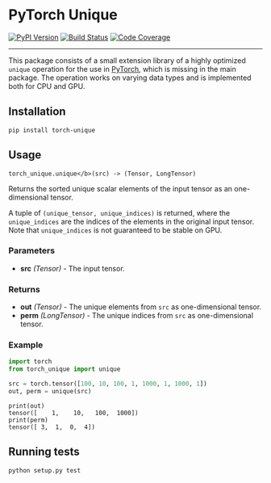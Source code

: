 [pypi-image]: https://badge.fury.io/py/torch-unique.svg
[pypi-url]: https://pypi.python.org/pypi/torch-unique
[build-image]: https://travis-ci.org/rusty1s/pytorch_unique.svg?branch=master
[build-url]: https://travis-ci.org/rusty1s/pytorch_unique
[coverage-image]: https://codecov.io/gh/rusty1s/pytorch_unique/branch/master/graph/badge.svg
[coverage-url]: https://codecov.io/github/rusty1s/pytorch_unique?branch=master

# PyTorch Unique

[![PyPI Version][pypi-image]][pypi-url]
[![Build Status][build-image]][build-url]
[![Code Coverage][coverage-image]][coverage-url]

--------------------------------------------------------------------------------

This package consists of a small extension library of a highly optimized `unique` operation for the use in [PyTorch](http://pytorch.org/), which is missing in the main package.
The operation works on varying data types and is implemented both for CPU and GPU.

## Installation

```
pip install torch-unique
```

## Usage

```
torch_unique.unique</b>(src) -> (Tensor, LongTensor)
```

Returns the sorted unique scalar elements of the input tensor as an one-dimensional tensor.

A tuple of `(unique_tensor, unique_indices)` is returned, where the `unique_indices` are the indices of the elements in the original input tensor. Note that `unique_indices` is not guaranteed to be stable on GPU.

### Parameters

* **src** *(Tensor)* - The input tensor.

### Returns

* **out** *(Tensor)* - The unique elements from `src` as one-dimensional tensor.
* **perm** *(LongTensor)* - The unique indices from `src` as one-dimensional tensor.

### Example

```py
import torch
from torch_unique import unique

src = torch.tensor([100, 10, 100, 1, 1000, 1, 1000, 1])
out, perm = unique(src)
```

```
print(out)
tensor([    1,    10,   100,  1000])
print(perm)
tensor([ 3,  1,  0,  4])
```

## Running tests

```
python setup.py test
```
